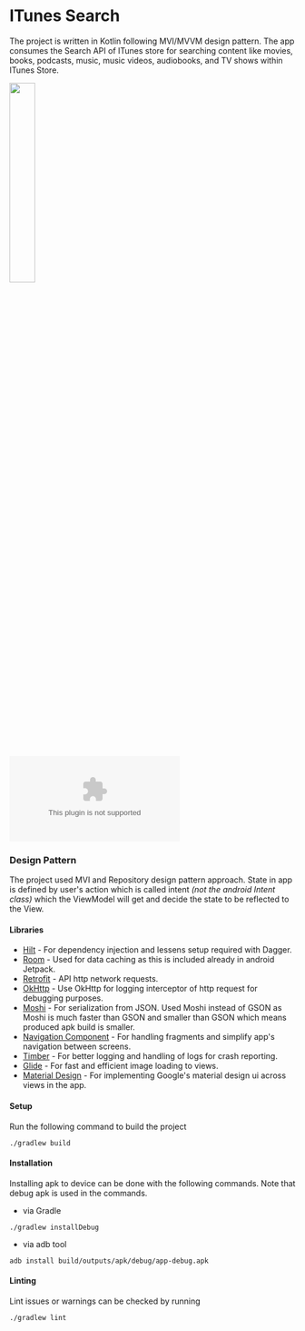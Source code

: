 # ITunes Search

The project is written in Kotlin following MVI/MVVM design pattern. The app consumes the Search API of ITunes store for searching content like movies, books, podcasts, music, music videos, audiobooks, and TV shows within ITunes Store.

<img src="/output/app-preview.gif" width="30%"/>

![Download](/output/itunes-search-androd_1.0.0.apk?raw=true "")

### Design Pattern
The project used MVI and Repository design pattern approach. State in app is defined by user's action which is called intent _(not the android Intent class)_ which the ViewModel will get and decide the state to be reflected to the View.

#### Libraries
* [Hilt](https://dagger.dev/hilt/) - For dependency injection and lessens setup required with Dagger.
* [Room](https://developer.android.com/jetpack/androidx/releases/room) - Used for data caching as this is included already in android Jetpack.
* [Retrofit](https://square.github.io/retrofit/) - API http network requests.
* [OkHttp](https://square.github.io/okhttp/) - Use OkHttp for logging interceptor of http request for debugging purposes.
* [Moshi](https://github.com/square/moshi) - For serialization from JSON. Used Moshi instead of GSON as Moshi is much faster than GSON and smaller than GSON which means produced apk build is smaller.
* [Navigation Component](https://developer.android.com/guide/navigation) - For handling fragments and simplify app's navigation between screens.
* [Timber](https://github.com/JakeWharton/timber) - For better logging and handling of logs for crash reporting.
* [Glide](https://github.com/bumptech/glide) - For fast and efficient image loading to views.
* [Material Design](https://material.io/) - For implementing Google's material design ui across views in the app.

#### Setup
Run the following command to build the project
```
./gradlew build
```

#### Installation
Installing apk to device can be done with the following commands. Note that debug apk is used in the commands.
- via Gradle
```
./gradlew installDebug
```
- via adb tool
```
adb install build/outputs/apk/debug/app-debug.apk
```

#### Linting
Lint issues or warnings can be checked by running
```
./gradlew lint
```